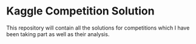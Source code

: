 # Kaggle Competition Solution
This repository will contain all the solutions for competitions which I have been taking part as well as their analysis.
